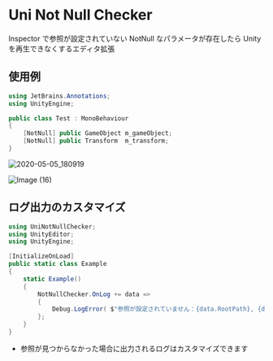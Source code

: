 # Uni Not Null Checker

Inspector で参照が設定されていない NotNull なパラメータが存在したら Unity を再生できなくするエディタ拡張

## 使用例

```cs
using JetBrains.Annotations;
using UnityEngine;

public class Test : MonoBehaviour
{
    [NotNull] public GameObject m_gameObject;
    [NotNull] public Transform  m_transform;
}
```

![2020-05-05_180919](https://user-images.githubusercontent.com/6134875/81050789-9373d980-8efb-11ea-8fd2-7246ced63142.png)

![Image (16)](https://user-images.githubusercontent.com/6134875/81050795-95d63380-8efb-11ea-92c0-12ae2874f184.gif)

## ログ出力のカスタマイズ

```cs
using UniNotNullChecker;
using UnityEditor;
using UnityEngine;

[InitializeOnLoad]
public static class Example
{
    static Example()
    {
        NotNullChecker.OnLog += data =>
        {
            Debug.LogError( $"参照が設定されていません：{data.RootPath}, {data.ComponentName}, {data.FieldName}", data.Component );
        };
    }
}
```

* 参照が見つからなかった場合に出力されるログはカスタマイズできます  
